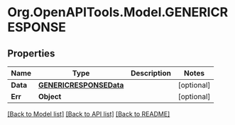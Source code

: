 
# Org.OpenAPITools.Model.GENERICRESPONSE

## Properties

Name | Type | Description | Notes
------------ | ------------- | ------------- | -------------
**Data** | [**GENERICRESPONSEData**](GENERICRESPONSEData.md) |  | [optional] 
**Err** | **Object** |  | [optional] 

[[Back to Model list]](../README.md#documentation-for-models)
[[Back to API list]](../README.md#documentation-for-api-endpoints)
[[Back to README]](../README.md)

